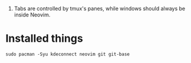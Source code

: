 1. Tabs are controlled by tmux's panes, while windows should always be inside Neovim.

# Installed things

`sudo pacman -Syu kdeconnect neovim git git-base`
